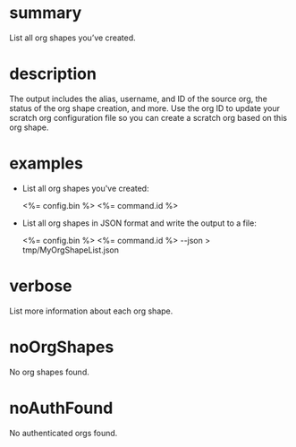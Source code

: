 # summary

List all org shapes you’ve created.

# description

The output includes the alias, username, and ID of the source org, the status of the org shape creation, and more. Use the org ID to update your scratch org configuration file so you can create a scratch org based on this org shape.

# examples

- List all org shapes you've created:

  <%= config.bin %> <%= command.id %>

- List all org shapes in JSON format and write the output to a file:

  <%= config.bin %> <%= command.id %> --json > tmp/MyOrgShapeList.json

# verbose

List more information about each org shape.

# noOrgShapes

No org shapes found.

# noAuthFound

No authenticated orgs found.
